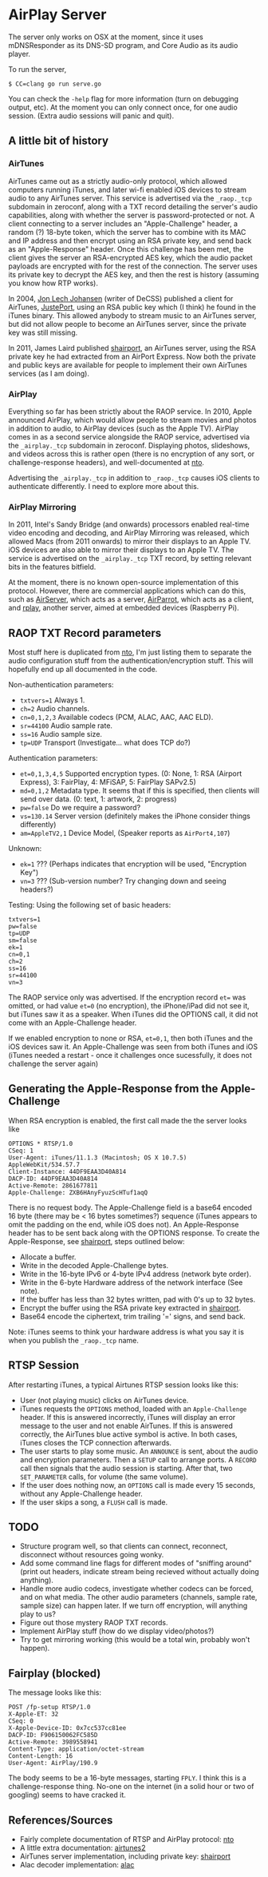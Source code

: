 # AirPlay Server

The server only works on OSX at the moment, since it uses mDNSResponder as its DNS-SD program, and Core Audio
as its audio player.

To run the server, 

    $ CC=clang go run serve.go

You can check the `-help` flag for more information (turn on debugging output, etc). At the moment you can only
connect once, for one audio session. (Extra audio sessions will panic and quit).

## A little bit of history

### AirTunes

AirTunes came out as a strictly audio-only protocol, which allowed computers running iTunes, and later wi-fi enabled
iOS devices to stream audio to any AirTunes server. This service is advertised via the `_raop._tcp` subdomain in
zeroconf, along with a TXT record detailing the server's audio capabilities, along with whether the server is
password-protected or not. A client connecting to a server includes an "Apple-Challenge" header, a random (?) 18-byte
token, which the server has to combine with its MAC and IP address and then encrypt using an RSA private key, and
send back as an "Apple-Response" header. Once this challenge has been met, the client gives the server an RSA-encrypted
AES key, which the audio packet payloads are encrypted with for the rest of the connection. The server uses its private
key to decrypt the AES key, and then the rest is history (assuming you know how RTP works).

In 2004, [Jon Lech Johansen](http://en.wikipedia.org/wiki/Jon_Lech_Johansen) (writer of DeCSS) published a client
for AirTunes, [JustePort](http://nanocr.eu/software/justeport/), using an RSA public key which (I think) he found in
the iTunes binary. This allowed anybody to stream music to an AirTunes server, but did not allow people to become an
AirTunes server, since the private key was still missing.

In 2011, James Laird published [shairport], an AirTunes server, using the RSA private key he had extracted from an
AirPort Express. Now both the private and public keys are available for people to implement their own AirTunes services
(as I am doing).

### AirPlay

Everything so far has been strictly about the RAOP service. In 2010, Apple announced AirPlay, which would allow people
to stream movies and photos in addition to audio, to AirPlay devices (such as the Apple TV). AirPlay comes in as a second
service alongside the RAOP service, advertised via the `_airplay._tcp` subdomain in zeroconf. Displaying photos,
slideshows, and videos across this is rather open (there is no encryption of any sort, or challenge-response headers),
and well-documented at [nto].

Advertising the `_airplay._tcp` in addition to `_raop._tcp` causes iOS clients to authenticate differently. I need to
explore more about this.

### AirPlay Mirroring

In 2011, Intel's Sandy Bridge (and onwards) processors enabled real-time video encoding and decoding, and AirPlay
Mirroring was released, which allowed Macs (from 2011 onwards) to mirror their displays to an Apple TV. iOS devices are
also able to mirror their displays to an Apple TV. The service is advertised on the `_airplay._tcp` TXT record, by
setting relevant bits in the features bitfield.

At the moment, there is no known open-source implementation of this protocol. However, there are commercial applications
which can do this, such as [AirServer](http://www.airserver.com/), which acts as a server,
[AirParrot](http://www.airsquirrels.com/airparrot/), which acts as a client, and [rplay](http://rplay.doit.org/), another
server, aimed at embedded devices (Raspberry Pi).


## RAOP TXT Record parameters

Most stuff here is duplicated from [nto], I'm just listing them to separate the
audio configuration stuff from the authentication/encryption stuff. This will hopefully
end up all documented in the code.

Non-authentication parameters:
* `txtvers=1` Always 1.
* `ch=2` Audio channels.
* `cn=0,1,2,3` Available codecs (PCM, ALAC, AAC, AAC ELD).
* `sr=44100` Audio sample rate.
* `ss=16` Audio sample size.
* `tp=UDP` Transport (Investigate... what does TCP do?)

Authentication parameters:
* `et=0,1,3,4,5` Supported encryption types. (0: None, 1: RSA (Airport Express),
  3: FairPlay, 4: MFiSAP, 5: FairPlay SAPv2.5)
* `md=0,1,2` Metadata type. It seems that if this is specified, then clients will send over data. (0: text, 1: artwork, 2: progress)
* `pw=false` Do we require a password?
* `vs=130.14` Server version (definitely makes the iPhone consider things differently)
* `am=AppleTV2,1` Device Model, (Speaker reports as `AirPort4,107`)

Unknown:
* `ek=1` ??? (Perhaps indicates that encryption will be used, "Encryption Key")
* `vn=3` ??? (Sub-version number? Try changing down and seeing headers?)

Testing: Using the following set of basic headers:

    txtvers=1
    pw=false
    tp=UDP
    sm=false
    ek=1
    cn=0,1
    ch=2
    ss=16
    sr=44100
    vn=3

The RAOP service only was advertised. If the encryption record `et=` was omitted, or had
value `et=0` (no encryption), the iPhone/iPad did not see it, but iTunes saw it as a
speaker. When iTunes did the OPTIONS call, it did not come with an Apple-Challenge header.

If we enabled encryption to none or RSA, `et=0,1`, then both iTunes and the iOS
devices saw it. An Apple-Challenge was seen from both iTunes and iOS (iTunes needed
a restart - once it challenges once sucessfully, it does not challenge the server again)

## Generating the Apple-Response from the Apple-Challenge

When RSA encryption is enabled, the first call made the the server looks like

    OPTIONS * RTSP/1.0
    CSeq: 1
    User-Agent: iTunes/11.1.3 (Macintosh; OS X 10.7.5) AppleWebKit/534.57.7
    Client-Instance: 44DF9EAA3D40A814
    DACP-ID: 44DF9EAA3D40A814
    Active-Remote: 2861677811
    Apple-Challenge: ZXB6HAnyFyuzScHTuf1aqQ

There is no request body. The Apple-Challenge field is a base64 encoded 16 byte
(there may be < 16 bytes sometimes?)
sequence (iTunes appears to omit the padding on the end, while iOS does not). An
Apple-Response header has to be sent back along with the OPTIONS response. To
create the Apple-Response, see [shairport], steps outlined below:

* Allocate a buffer.
* Write in the decoded Apple-Challenge bytes.
* Write in the 16-byte IPv6 or 4-byte IPv4 address (network byte order).
* Write in the 6-byte Hardware address of the network interface (See note).
* If the buffer has less than 32 bytes written, pad with 0's up to 32 bytes.
* Encrypt the buffer using the RSA private key extracted in [shairport].
* Base64 encode the ciphertext, trim trailing '=' signs, and send back.

Note: iTunes seems to think your hardware address is what you say it is when you
publish the `_raop._tcp` name.

## RTSP Session

After restarting iTunes, a typical Airtunes RTSP session looks like this:

* User (not playing music) clicks on AirTunes device.
* iTunes requests the `OPTIONS` method, loaded with an `Apple-Challenge`
  header. If this is answered incorrectly, iTunes will display an error message
  to the user and not enable AirTunes. If this is answered correctly, the AirTunes
  blue active symbol is active. In  both cases, iTunes closes the TCP connection afterwards.
* The user starts to play some music. An `ANNOUNCE` is sent, about the audio and encryption
  parameters. Then a `SETUP` call to arrange ports. A `RECORD` call then signals that the audio
  session is starting. After that, two `SET_PARAMETER` calls, for volume (the same volume).
* If the user does nothing now, an `OPTIONS` call is made every 15 seconds, without any
  Apple-Challenge header.
* If the user skips a song, a `FLUSH` call is made.

## TODO

* Structure program well, so that clients can connect, reconnect, disconnect
  without resources going wonky.
* Add some command line flags for different modes of "sniffing around" (print out headers,
  indicate stream being recieved without actually doing anything).
* Handle more audio codecs, investigate whether codecs can be forced, and on what media.
  The other audio parameters (channels, sample rate, sample size) can happen later. If we
  turn off encryption, will anything play to us?
* Figure out those mystery RAOP TXT records.
* Implement AirPlay stuff (how do we display video/photos?)
* Try to get mirroring working (this would be a total win, probably won't happen).


## Fairplay (blocked)
The message looks like this:

    POST /fp-setup RTSP/1.0
    X-Apple-ET: 32
    CSeq: 0
    X-Apple-Device-ID: 0x7cc537cc81ee
    DACP-ID: F906150062FC585D
    Active-Remote: 3989558941
    Content-Type: application/octet-stream
    Content-Length: 16
    User-Agent: AirPlay/190.9

The body seems to be a 16-byte messages, starting `FPLY`. I think this is a
challenge-response thing. No-one on the internet (in a solid hour or two of
googling) seems to have cracked it.

## References/Sources

* Fairly complete documentation of RTSP and AirPlay protocol: [nto]
* A little extra documentation: [airtunes2]
* AirTunes server implementation, including private key: [shairport]
* Alac decoder implementation: [alac]


[nto]: http://nto.github.io/AirPlay.html
[shairport]: https://github.com/abrasive/shairport
[airtunes2]: http://git.zx2c4.com/Airtunes2/about/
[alac]: http://crazney.net/programs/itunes/alac.html
